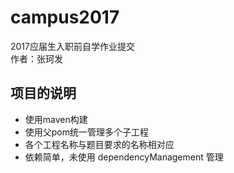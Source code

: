 # campus2017
2017应届生入职前自学作业提交    
作者：张珂发
## 项目的说明
- 使用maven构建
- 使用父pom统一管理多个子工程
- 各个工程名称与题目要求的名称相对应
- 依赖简单，未使用 dependencyManagement 管理
